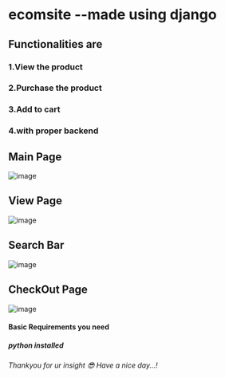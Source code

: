 # ecomsite --made using django
## Functionalities are 
### 1.View the product
### 2.Purchase the product
### 3.Add to cart 
### 4.with proper backend 
## Main Page
![image](https://github.com/PrafullRaj/ecomsite/assets/99156529/9ada6be2-3945-40b4-b001-0deb748f20f1)

## View Page
![image](https://github.com/PrafullRaj/ecomsite/assets/99156529/6bb980ff-d87b-4726-a0ff-c0a57330f17f)

## Search Bar
![image](https://github.com/PrafullRaj/ecomsite/assets/99156529/8a8fbbfc-df23-4ca9-bcea-9445d3470371)

## CheckOut Page
![image](https://github.com/PrafullRaj/ecomsite/assets/99156529/7a830f4d-ea0f-47bd-aac2-9ff055d5152f)

#### Basic Requirements you need
##### python installed
###### Thankyou for ur insight 😎 Have a nice day...!
